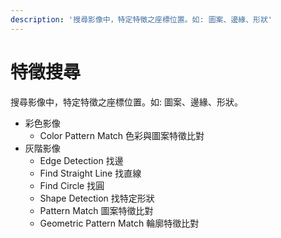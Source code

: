 ```yaml
---
description: '搜尋影像中，特定特徵之座標位置。如: 圖案、邊緣、形狀'
---
```


# 特徵搜尋

搜尋影像中，特定特徵之座標位置。如: 圖案、邊緣、形狀。

* 彩色影像
  * Color Pattern Match 色彩與圖案特徵比對
* 灰階影像
  * Edge Detection 找邊
  * Find Straight Line 找直線
  * Find Circle 找圓
  * Shape Detection 找特定形狀
  * Pattern Match 圖案特徵比對
  * Geometric Pattern Match 輪廓特徵比對

